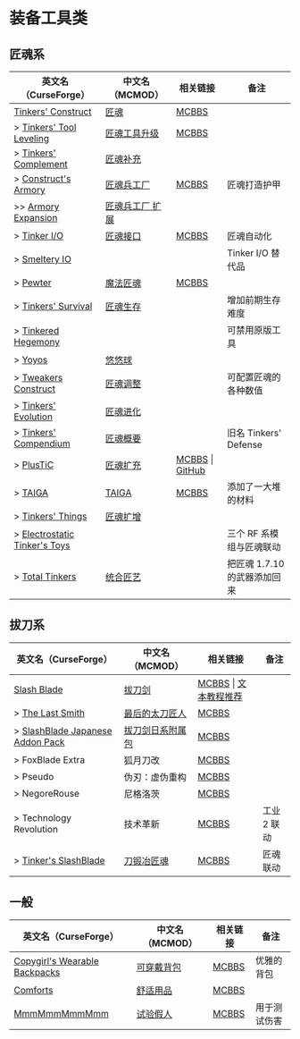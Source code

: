 # 装备工具类

## 匠魂系

| 英文名（CurseForge）                                                                                     | 中文名（MCMOD）                                         | 相关链接                                                                                                 | 备注                         |
| -------------------------------------------------------------------------------------------------------- | ------------------------------------------------------- | -------------------------------------------------------------------------------------------------------- | ---------------------------- |
| [Tinkers' Construct](https://www.curseforge.com/minecraft/mc-mods/tinkers-construct)                     | [匠魂](https://www.mcmod.cn/class/683.html)             | [MCBBS](https://www.mcbbs.net/thread-661201-1-1.html)                                                    |                              |
| > [Tinkers' Tool Leveling](https://www.curseforge.com/minecraft/mc-mods/tinkers-tool-leveling)           | [匠魂工具升级](https://www.mcmod.cn/class/1056.html)    | [MCBBS](https://www.mcbbs.net/thread-646118-1-1.html)                                                    |                              |
| > [Tinkers' Complement](https://www.curseforge.com/minecraft/mc-mods/tinkers-complement)                 | [匠魂补充](https://www.mcmod.cn/class/1254.html)        |                                                                                                          |                              |
| > [Construct's Armory](https://www.curseforge.com/minecraft/mc-mods/constructs-armory)                   | [匠魂兵工厂](https://www.mcmod.cn/class/1318.html)      | [MCBBS](https://www.mcbbs.net/thread-786419-1-1.html)                                                    | 匠魂打造护甲                 |
| >> [Armory Expansion](https://www.curseforge.com/minecraft/mc-mods/armory-expansion)                     | [匠魂兵工厂 扩展](https://www.mcmod.cn/class/1861.html) |                                                                                                          |                              |
| > [Tinker I/O](https://www.curseforge.com/minecraft/mc-mods/tinker-i-o)                                  | [匠魂接口](https://www.mcmod.cn/class/631.html)         | [MCBBS](https://www.mcbbs.net/thread-727609-1-1.html)                                                    | 匠魂自动化                   |
| > [Smeltery IO](https://www.curseforge.com/minecraft/mc-mods/mct-smeltery-io)                            |                                                         |                                                                                                          | Tinker I/O 替代品            |
| > [Pewter](https://www.curseforge.com/minecraft/mc-mods/pewter)                                          | [魔法匠魂](https://www.mcmod.cn/class/1155.html)        | [MCBBS](https://www.mcbbs.net/thread-824243-1-1.html)                                                    |                              |
| > [Tinkers' Survival](https://www.curseforge.com/minecraft/mc-mods/tinkersurvival)                       | [匠魂生存](https://www.mcmod.cn/class/2378.html)        |                                                                                                          | 增加前期生存难度             |
| > [Tinkered Hegemony](https://www.curseforge.com/minecraft/mc-mods/tinkered-hegemony)                    |                                                         |                                                                                                          | 可禁用原版工具               |
| > [Yoyos](https://www.curseforge.com/minecraft/mc-mods/yoyos)                                            | [悠悠球](https://www.mcmod.cn/class/992.html)           |                                                                                                          |                              |
| > [Tweakers Construct](https://www.curseforge.com/minecraft/mc-mods/tweakers-construct)                  | [匠魂调整](https://www.mcmod.cn/class/2767.html)        |                                                                                                          | 可配置匠魂的各种数值         |
| > [Tinkers' Evolution](https://www.curseforge.com/minecraft/mc-mods/tinkers-evolution)                   | [匠魂进化](https://www.mcmod.cn/class/2739.html)        |                                                                                                          |                              |
| > [Tinkers' Compendium](https://www.curseforge.com/minecraft/mc-mods/tinkers-compendium)                 | [匠魂概要](https://www.mcmod.cn/class/1012.html)        |                                                                                                          | 旧名 Tinkers' Defense        |
| > [PlusTiC](https://www.curseforge.com/minecraft/mc-mods/plusticminusbad)                                | [匠魂扩充](https://www.mcmod.cn/class/670.html)         | [MCBBS](https://www.mcbbs.net/thread-731337-1-1.html) \| [GitHub](https://github.com/Landmaster/PlusTiC) |                              |
| > [TAIGA](https://www.curseforge.com/minecraft/mc-mods/taiga-tinkers-alloying-addon)                     | [TAIGA](https://www.mcmod.cn/class/1146.html)           | [MCBBS](https://www.mcbbs.net/thread-670143-1-1.html)                                                    | 添加了一大堆的材料           |
| > [Tinkers' Things](https://www.curseforge.com/minecraft/mc-mods/tinkers-things)                         | [匠魂扩增](https://www.mcmod.cn/class/2120.html)        |                                                                                                          |                              |
| > [Electrostatic Tinker's Toys](https://www.curseforge.com/minecraft/mc-mods/electrostatic-tinkers-toys) |                                                         |                                                                                                          | 三个 RF 系模组与匠魂联动     |
| > [Total Tinkers](https://www.curseforge.com/minecraft/mc-mods/total-tinkers)                            | [统合匠艺](https://www.mcmod.cn/class/2759.html)        |                                                                                                          | 把匠魂 1.7.10 的武器添加回来 |

## 拔刀系

| 英文名（CurseForge）                                                                                            | 中文名（MCMOD）                                          | 相关链接                                                                                                     | 备注        |
| --------------------------------------------------------------------------------------------------------------- | -------------------------------------------------------- | ------------------------------------------------------------------------------------------------------------ | ----------- |
| [Slash Blade](https://www.curseforge.com/minecraft/mc-mods/slashblade)                                          | [拔刀剑](https://www.mcmod.cn/class/366.html)            | [MCBBS](https://www.mcbbs.net/thread-726664-1-1.html) \| [文本教程推荐](https://www.mcmod.cn/post/1084.html) |             |
| > [The Last Smith](https://www.curseforge.com/minecraft/mc-mods/the-last-smith)                                 | [最后的太刀匠人](https://www.mcmod.cn/class/966.html)    | [MCBBS](https://www.mcbbs.net/thread-710736-1-1.html)                                                        |             |
| > [SlashBlade Japanese Addon Pack](https://www.curseforge.com/minecraft/mc-mods/slashblade-japanese-addon-pack) | [拔刀剑日系附属包](https://www.mcmod.cn/class/1428.html) | [MCBBS](https://www.mcbbs.net/thread-836114-1-1.html)                                                        |             |
| > FoxBlade Extra                                                                                                | 狐月刀改                                                 | [MCBBS](https://www.mcbbs.net/thread-770071-1-1.html)                                                        |             |
| > Pseudo                                                                                                        | 伪刃：虚伪重构                                           | [MCBBS](https://www.mcbbs.net/thread-798929-1-1.html)                                                        |             |
| > NegoreRouse                                                                                                   | 尼格洛茨                                                 | [MCBBS](https://www.mcbbs.net/thread-960298-1-1.html)                                                        |             |
| > Technology Revolution                                                                                         | 技术革新                                                 | [MCBBS](https://www.mcbbs.net/thread-773846-1-1.html)                                                        | 工业 2 联动 |
| > [Tinker's SlashBlade](https://www.curseforge.com/minecraft/mc-mods/tinkers-slashblade)                        | [刀锻冶匠魂](https://www.mcmod.cn/class/1629.html)       | [MCBBS](https://www.mcbbs.net/thread-846907-1-1.html)                                                        | 匠魂 联动   |

## 一般

| 英文名（CurseForge）                                                                          | 中文名（MCMOD）                                    | 相关链接                                              | 备注         |
| --------------------------------------------------------------------------------------------- | -------------------------------------------------- | ----------------------------------------------------- | ------------ |
| [Copygirl's Wearable Backpacks](https://minecraft.curseforge.com/projects/wearable-backpacks) | [可穿戴背包](https://www.mcmod.cn/class/1068.html) | [MCBBS](https://www.mcbbs.net/thread-664777-1-1.html) | 优雅的背包   |
| [Comforts](https://www.curseforge.com/minecraft/mc-mods/comforts)                             | [舒适用品](https://www.mcmod.cn/class/2107.html)   | [MCBBS](https://www.mcbbs.net/thread-781567-1-1.html) |              |
| [MmmMmmMmmMmm](https://www.curseforge.com/minecraft/mc-mods/mmmmmmmmmmmm)                     | [试验假人](https://www.mcmod.cn/class/1139.html)   | [MCBBS](https://www.mcbbs.net/thread-708291-1-1.html) | 用于测试伤害 |

